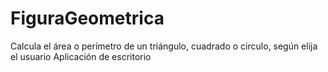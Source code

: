 # FiguraGeometrica
Calcula el área o perímetro de un triángulo, cuadrado o circulo, según elija el usuario
Aplicación de escritorio
